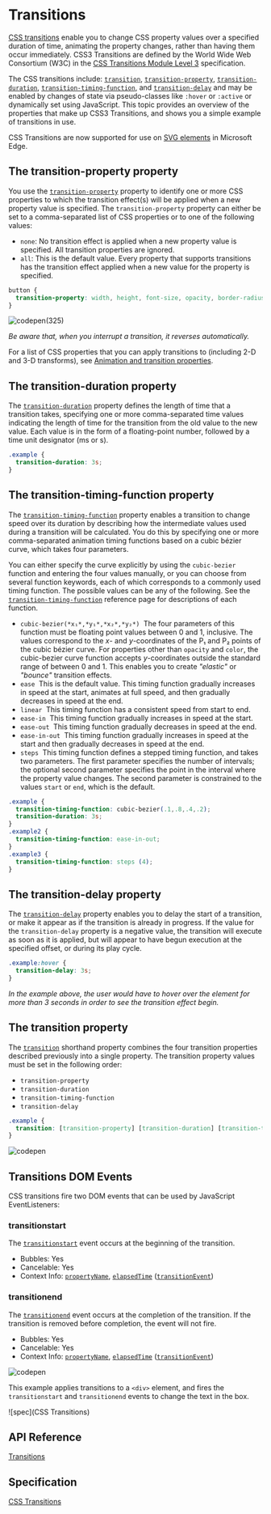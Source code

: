 # Transitions

[CSS transitions](https://msdn.microsoft.com/library/hh772060(v=vs.85).aspx) enable you to change CSS property values over a specified duration of time, animating the property changes, rather than having them occur immediately. CSS3 Transitions are defined by the World Wide Web Consortium (W3C) in the [CSS Transitions Module Level 3](http://go.microsoft.com/fwlink/p/?linkid=227572) specification.

The CSS transitions include: [`transition`](https://msdn.microsoft.com/library/hh772284(v=vs.85).aspx), [`transition-property`](https://msdn.microsoft.com/library/hh772287(v=vs.85).aspx), [`transition-duration`](https://msdn.microsoft.com/library/hh772286(v=vs.85).aspx), [`transition-timing-function`](https://msdn.microsoft.com/library/hh772288(v=vs.85).aspx), and [`transition-delay`](https://msdn.microsoft.com/library/hh772285(v=vs.85).aspx) and may be enabled by changes of state via pseudo-classes like `:hover` or `:active` or dynamically set using JavaScript. This topic provides an overview of the properties that make up CSS3 Transitions, and shows you a simple example of transitions in use.

CSS Transitions are now supported for use on [SVG elements](../../graphics/SVG) in Microsoft Edge.

## The transition-property property

You use the [`transition-property`](https://msdn.microsoft.com/library/hh772287(v=vs.85).aspx) property to identify one or more CSS properties to which the transition effect(s) will be applied when a new property value is specified. The `transition-property` property can either be set to a comma-separated list of CSS properties or to one of the following values:
-  `none`: No transition effect is applied when a new property value is specified. All transition properties are ignored.
-  `all`: This is the default value. Every property that supports transitions has the transition effect applied when a new value for the property is specified. 

```CSS
button {
  transition-property: width, height, font-size, opacity, border-radius;
}
```

![codepen](https://codepen.io/MicrosoftEdgeDocumentation/pen/LNNNwN)(325)

*Be aware that, when you interrupt a transition, it reverses automatically.*

For a list of CSS properties that you can apply transitions to (including 2-D and 3-D transforms), see [Animation and transition properties](https://msdn.microsoft.com/library/dn254934(v=vs.85).aspx).

## The transition-duration property

The [`transition-duration`](https://msdn.microsoft.com/library/hh772286(v=vs.85).aspx) property defines the length of time that a transition takes, specifying one or more comma-separated time values indicating the length of time for the transition from the old value to the new value. Each value is in the form of a floating-point number, followed by a time unit designator (ms or s).
```CSS
.example {
  transition-duration: 3s;
}
```

## The transition-timing-function property

The [`transition-timing-function`](https://msdn.microsoft.com/library/hh772288(v=vs.85).aspx) property enables a transition to change speed over its duration by describing how the intermediate values used during a transition will be calculated. You do this by specifying one or more comma-separated animation timing functions based on a cubic bézier curve, which takes four parameters.

You can either specify the curve explicitly by using the `cubic-bezier` function and entering the four values manually, or you can choose from several function keywords, each of which corresponds to a commonly used timing function. The possible values can be any of the following. See the [`transition-timing-function`](https://msdn.microsoft.com/library/hh772288(v=vs.85).aspx) reference page for descriptions of each function.

-  `cubic-bezier(*x₁*,*y₁*,*x₂*,*y₂*)`  The four parameters of this function must be floating point values between 0 and 1, inclusive. The values correspond to the *x*- and *y*-coordinates of the P₁ and P₂ points of the cubic bézier curve. For properties other than `opacity` and `color`, the cubic-bezier curve function accepts *y*-coordinates outside the standard range of between 0 and 1. This enables you to create *"elastic"* or *"bounce"* transition effects.
-  `ease`  This is the default value. This timing function gradually increases in speed at the start, animates at full speed, and then gradually decreases in speed at the end.
-  `linear`  This timing function has a consistent speed from start to end.
-  `ease-in`  This timing function gradually increases in speed at the start.
-  `ease-out`  This timing function gradually decreases in speed at the end.
-  `ease-in-out`  This timing function gradually increases in speed at the start and then gradually decreases in speed at the end.
-  `steps`  This timing function defines a stepped timing function, and takes two parameters. The first parameter specifies the number of intervals; the optional second parameter specifies the point in the interval where the property value changes. The second parameter is constrained to the values `start` or `end`, which is the default.

```CSS
.example {
  transition-timing-function: cubic-bezier(.1,.8,.4,.2);
  transition-duration: 3s;
}
.example2 {
  transition-timing-function: ease-in-out;
}
.example3 {
  transition-timing-function: steps (4);
}
```

## The transition-delay property

The [`transition-delay`](https://msdn.microsoft.com/library/hh772285(v=vs.85).aspx) property enables you to delay the start of a transition, or make it appear as if the transition is already in progress. If the value for the `transition-delay` property is a negative value, the transition will execute as soon as it is applied, but will appear to have begun execution at the specified offset, or during its play cycle.

```CSS
.example:hover {
  transition-delay: 3s;
}
```
*In the example above, the user would have to hover over the element for more than 3 seconds in order to see the transition effect begin.*

## The transition property

The [`transition`](https://msdn.microsoft.com/library/hh772284(v=vs.85).aspx) shorthand property combines the four transition properties described previously into a single property. The transition property values must be set in the following order:

-  `transition-property`
-  `transition-duration`
-  `transition-timing-function`
-  `transition-delay`

```CSS
.example {
  transition: [transition-property] [transition-duration] [transition-timing-function] [transition-delay];
}
```

![codepen](http://codepen.io/MicrosoftEdgeDocumentation/pen/pyWJEL?editors=1100)

## Transitions DOM Events

CSS transitions fire two DOM events that can be used by JavaScript EventListeners:

### transitionstart

The [`transitionstart`](https://msdn.microsoft.com/library/dn632683(v=vs.85).aspx) event occurs at the beginning of the transition.

-   Bubbles: Yes
-   Cancelable: Yes
-   Context Info: [`propertyName`](https://msdn.microsoft.com/library/hh772142(v=vs.85).aspx), [`elapsedTime`](https://msdn.microsoft.com/library/hh772074(v=vs.85).aspx) ([`transitionEvent`](https://msdn.microsoft.com/library/hh772135(v=vs.85).aspx))

### transitionend

The [`transitionend`](https://msdn.microsoft.com/library/dn632682(v=vs.85).aspx) event occurs at the completion of the transition. If the transition is removed before completion, the event will not fire.

-   Bubbles: Yes
-   Cancelable: Yes
-   Context Info: [`propertyName`](https://msdn.microsoft.com/library/hh772142(v=vs.85).aspx), [`elapsedTime`](https://msdn.microsoft.com/library/hh772074(v=vs.85).aspx) ([`transitionEvent`](https://msdn.microsoft.com/library/hh772135(v=vs.85).aspx))

![codepen](http://codepen.io/MicrosoftEdgeDocumentation/pen/wGraWJ)

This example applies transitions to a `<div>` element, and fires the `transitionstart` and `transitionend` events to change the text in the box.

![spec](CSS Transitions)

## API Reference

[Transitions](https://msdn.microsoft.com/library/hh772060(v=vs.85).aspx)


## Specification

[CSS Transitions](http://go.microsoft.com/fwlink/p/?LinkID=223140)
